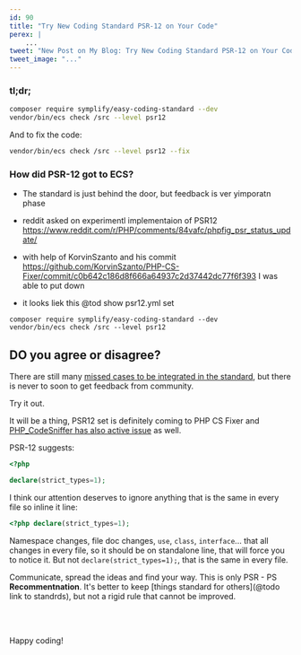 ```yaml
---
id: 90
title: "Try New Coding Standard PSR-12 on Your Code"
perex: |
    ...
tweet: "New Post on My Blog: Try New Coding Standard PSR-12 on Your Code"
tweet_image: "..."
---
```



### tl;dr;

```bash
composer require symplify/easy-coding-standard --dev
vendor/bin/ecs check /src --level psr12
``` 

And to fix the code:

```bash
vendor/bin/ecs check /src --level psr12 --fix
```

### How did PSR-12 got to ECS?

- The standard is just behind the door, but feedback is ver yimporatn phase

- reddit asked on experimentl implementaion of PSR12 https://www.reddit.com/r/PHP/comments/84vafc/phpfig_psr_status_update/
- with help of KorvinSzanto and his commit https://github.com/KorvinSzanto/PHP-CS-Fixer/commit/c0b642c186d8f666a64937c2d37442dc77f6f393
I was able to put down
- it looks liek this @tod show psr12.yml set



```
composer require symplify/easy-coding-standard --dev
vendor/bin/ecs check /src --level psr12
``` 

## DO you agree or disagree?

There are still many [missed cases to be integrated in the standard](https://github.com/KorvinSzanto/PHP-CS-Fixer/milestones), but there is never to soon to get feedback from community.

Try it out.

It will be a thing, PSR12 set is definitely coming to PHP CS Fixer and [PHP_CodeSniffer has also active issue](https://github.com/squizlabs/PHP_CodeSniffer/issues/750) as well.

PSR-12 suggests:

```php
<?php 

declare(strict_types=1);
```

I think our attention deserves to ignore anything that is the same in every file so inline it line:

```php
<?php declare(strict_types=1);
```

Namespace changes, file doc changes, `use`, `class`, `interface`... that all changes in every file, so it should be on standalone line, that will force you to notice it. But not `declare(strict_types=1);`, that is the same in every file.

Communicate, spread the ideas and find your way. This is only PSR - PS **Recommentnation**. It's better to keep [things standard for others](@todo link to standrds), but not a rigid rule that cannot be improved.

<br><br>

Happy coding! 


